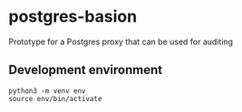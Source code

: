 # postgres-basion
Prototype for a Postgres proxy that can be used for auditing

## Development environment

```
python3 -m venv env
source env/bin/activate
```
